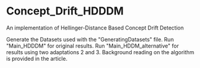 # Concept_Drift_HDDDM
An implementation of Hellinger-Distance Based Concept Drift Detection

Generate the Datasets used with the "GeneratingDatasets" file. Run "Main_HDDDM" for original results. Run "Main_HDDM_alternative" for results using two adaptations 2 and 3.
Background reading on the algorithm is provided in the article.
